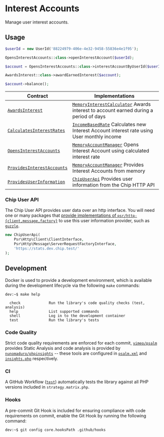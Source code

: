 # Interest Accounts

Manage user interest accounts.

## Usage

```php
$userId = new UserId('88224979-406e-4e32-9458-55836e4e1f95');

OpensInterestAccounts::class->openInterestAccount($userId);

$account = OpensInterestAccounts::class->interestAccountByUserId($userId);

AwardsInterest::class->awardEarnedInterest($account);

$account->balance();
```

| Contract | Implementations |
| -------- | -------------- |
| [`AwardsInterest`][awards-interest] | [`MemoryInterestCalculator`][memory-interest-calculator] Awards interest to account earned during a period of days |
| [`CalculatesInterestRates`][calculates-interest-rates] | [`IncomeBasedRate`][income-based-rate] Calculates new Interest Account interest rate using User monthly income |
| [`OpensInterestAccounts`][opens-interest-accounts] | [`MemoryAccountManager`][memory-account-manager]  Opens Interest Account using calculated interest rate |
| [`ProvidesInterestAccounts`][provides-interest-accounts] | [`MemoryAccountManager`][memory-account-manager] Provides Interest Accounts from memory |
| [`ProvidesUserInformation`][provides-users-information] | [`ChipUserApi`][chip-user-api] Provides user information from the Chip HTTP API |

### Chip User API

The Chip User API provides user data over an http interface. You will need one
or many packages that
[provide implementations of `psr/http-{client,message,factory}`][http-clients]
to use this user information provider, such as [`guzzle`][guzzle].

```php
new ChipUserApi(
    Psr\Http\Client\ClientInterface,
    Psr\Http\Message\ServerRequestFactoryInterface,
    'https://stats.dev.chip.test/'
);
```

## Development

Docker is used to provide a development environment, which is available during
the development lifecycle via the following `make` commands:

```console
dev:~$ make help

  check             Run the library's code quality checks (test, analysis)
  help              List supported commands
  shell             Log in to the development container
  test              Run the library's tests
```

### Code Quality

Strict code quality requirements are enforced for each commit,
[`vimeo/psalm`][psalm] provides Static Analysis and code analysis is provided by
[`nunomaduro/phpinsights`][php-insights] -- these tools are configured in
[`psalm.xml`](psalm.xml) and [`insights.php`](insights.php) respectively.

### CI

A GitHub Workflow ([`test`][workflows-test]) automatically tests the library
against all PHP versions included in `strategy.matrix.php`.

### Hooks

A pre-commit Git Hook is included for ensuring compliance with code
requirements on commit, enable the Git Hook by running the following command:

```console
dev:~$ git config core.hooksPath .github/hooks
```

[workflows-test]: .github/workflows/test.yml
[psalm]: https://psalm.dev
[php-insights]: https://phpinsights.com
[http-clients]: https://packagist.org/providers/psr/http-client-implementation
[guzzle]: https://github.com/guzzle/guzzle
[awards-interest]: src/Interest/AwardsInterest.php
[memory-interest-calculator]: src/Interest/MemoryInterestCalculator.php
[calculates-interest-rates]: src/Interest/CalculatesInterestRates.php
[income-based-rate]: src/Interest/IncomeBasedRate.php
[opens-interest-accounts]: src/Interest/OpensInterestAccounts.php
[memory-account-manager]: src/Interest/MemoryAccountManager.php
[provides-interest-accounts]: src/Interest/ProvidesInterestAccounts.php
[provides-users-information]: src/Interest/ProvidesUserInformation.php
[chip-user-api]: src/Interest/ChipUserApi.php
